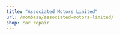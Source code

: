 ```yaml
---
title: "Associated Motors Limited"
url: /mombasa/associated-motors-limited/
shop: car repair
---
```

